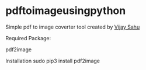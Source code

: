 # pdftoimageusingpython

Simple pdf to image coverter tool created by <a href="https://www.facebook.com/vijaysahuofficialpage">Vijay Sahu</a>

Required Package:

pdf2image

Installation 
sudo pip3 install pdf2image 
